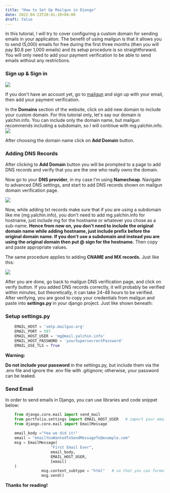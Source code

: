 ```yaml
---
title: "How to Set Up Mailgun in Django"
date: 2022-04-23T20:41:10+04:00
draft: false
---
```


In this tutorial, I will try to cover configuring a custom domain for sending emails in your application. The benefit of using mailgun is that it allows you to send (5,000) emails for free during the first three months (then you will pay $0.8 per 1,000 emails) and its setup procedure is so straightforward. You will only need to add your payment verification to be able to send emails without any restrictions.

### **Sign up & Sign in**

**![](https://yalchin.info/media/images/mailgun-signup.png)**

If you don't have an account yet, go to [mailgun](https://mailgun.com) and sign up with your email, then add your payment verification.

In the **Domains** section of the website, click on add new domain to include your custom domain. For this tutorial only, let's say our domain is yalchin.info. You can include only the domain name, but mailgun recommends including a subdomain, so I will continue with mg.yalchin.info.![](https:yalchin.info/media/images/mailgun-add-domain.png)

After choosing the domain name click on **Add Domain** button.

### **Adding DNS Records**

After clicking to **Add Domain** button you will be prompted to a page to add DNS records and verify that you are the one who really owns the domain.

Now go to your **DNS provider**, in my case I'm using **Namecheap**. Navigate to advanced DNS settings, and start to add DNS records shown on mailgun domain verification page.

![](https://yalchin.info/media/images/mailgun-txt-record.png)

Now, while adding txt records make sure that if you are using a subdomain like me (mg.yalchin.info), you don't need to add mg.yalchin.info for hostname, just include mg for the hostname or whatever you chose as a sub-name. **Hence from now on, you don't need to include the original domain name while adding hostname, just include prefix before the original domain name. If you don't use a subdomain and instead you are using the original domain then put @ sign for the hostname.** Then copy and paste appropriate values.

The same procedure applies to adding **CNAME and MX records.** Just like this:

![](https://yalchin.info/media/images/mailgun-cname-record.png)

After you are done, go back to mailgun DNS verification page, and click on verify button. If you added DNS records correctly, it will probably be verified within minutes, but theoretically, it can take 24-48 hours to be verified. After verifying, you are good to copy your credentials from mailgun and paste into **settings.py** in your django project. Just like shown beneath:

### **Setup settings.py**

```py
    EMAIL_HOST = 'smtp.mailgun.org'
    EMAIL_PORT = 587
    EMAIL_HOST_USER = 'mg@mail.yalchin.info'
    EMAIL_HOST_PASSWORD = 'yourSupersecrectPassword'
    EMAIL_USE_TLS = True
```

**Warning:**

**Do not include your password** in the settings.py, but include them via the .env file and ignore the .env file with .gitignore; otherwise, your password can be leaked.

### **Send Email**

In order to send emails in Django, you can use libraries and code snippet below:

```py
    from django.core.mail import send_mail
    from portfolio.settings import EMAIL_HOST_USER   # import your email
    from django.core.mail import EmailMessage
    
    email_body ="Yea we did it!"
    email = "emailYouWantedToSendMessageTo@example.com"
    msg = EmailMessage(
                    "First Email Ever",
                    email_body,
                    EMAIL_HOST_USER,
                    [email]
    )
                msg.content_subtype = "html"   # so that you can format you message with html tags
                msg.send()
```

**Thanks for reading!**